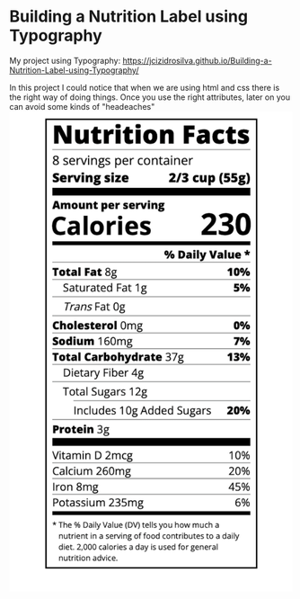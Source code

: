 # Building a Nutrition Label using Typography
 My project using Typography: https://jcizidrosilva.github.io/Building-a-Nutrition-Label-using-Typography/
 
 In this project I could notice that when we are using html and css there is the right way of doing things. Once you use the right attributes, later on you can avoid some kinds of "headeaches"
 <img src="images/1.png">
